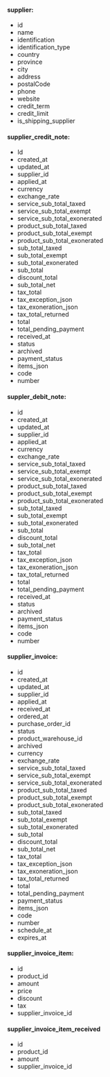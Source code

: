#### supplier:
* id
* name
* identification
* identification_type
* country
* province
* city
* address
* postalCode
* phone
* website
* credit_term
* credit_limit
* is_shipping_supplier

#### supplier_credit_note:
* Id
* created_at
* updated_at
* supplier_id
* applied_at
* currency
* exchange_rate
* service_sub_total_taxed
* service_sub_total_exempt
* service_sub_total_exonerated
* product_sub_total_taxed
* product_sub_total_exempt
* product_sub_total_exonerated
* sub_total_taxed
* sub_total_exempt
* sub_total_exonerated
* sub_total
* discount_total
* sub_total_net
* tax_total
* tax_exception_json
* tax_exoneration_json
* tax_total_returned
* total
* total_pending_payment
* received_at
* status
* archived
* payment_status
* items_json
* code
* number

#### suppler_debit_note:
* id
* created_at
* updated_at
* supplier_id
* applied_at
* currency
* exchange_rate
* service_sub_total_taxed
* service_sub_total_exempt
* service_sub_total_exonerated
* product_sub_total_taxed
* product_sub_total_exempt
* product_sub_total_exonerated
* sub_total_taxed
* sub_total_exempt
* sub_total_exonerated
* sub_total
* discount_total
* sub_total_net
* tax_total
* tax_exception_json
* tax_exoneration_json
* tax_total_returned
* total
* total_pending_payment
* received_at
* status
* archived
* payment_status
* items_json
* code
* number

#### supplier_invoice:
* id
* created_at
* updated_at
* supplier_id
* applied_at
* received_at
* ordered_at
* purchase_order_id
* status
* product_warehouse_id
* archived
* currency
* exchange_rate
* service_sub_total_taxed
* service_sub_total_exempt
* service_sub_total_exonerated
* product_sub_total_taxed
* product_sub_total_exempt
* product_sub_total_exonerated
* sub_total_taxed
* sub_total_exempt
* sub_total_exonerated
* sub_total
* discount_total
* sub_total_net
* tax_total
* tax_exception_json
* tax_exoneration_json
* tax_total_returned
* total
* total_pending_payment
* payment_status
* items_json
* code
* number
* schedule_at
* expires_at

#### supplier_invoice_item:
* id
* product_id
* amount
* price
* discount
* tax
* supplier_invoice_id

#### supplier_invoice_item_received

* id
* product_id
* amount
* supplier_invoice_id